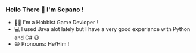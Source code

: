 ### Hello There 👋 I'm Sepano ! 
- 👨‍💻 I'm a Hobbist Game Devloper !
- 💻 I used Java alot lately but I have a very good experiance with Python and C# 😃
- 😄 Pronouns: He/Him !
